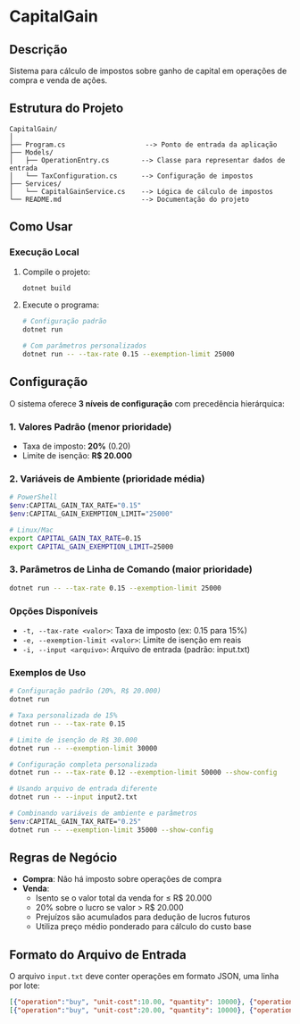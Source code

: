 # CapitalGain

## Descrição
Sistema para cálculo de impostos sobre ganho de capital em operações de compra e venda de ações.

## Estrutura do Projeto
```
CapitalGain/
│
├── Program.cs                    --> Ponto de entrada da aplicação
├── Models/
│   ├── OperationEntry.cs        --> Classe para representar dados de entrada
│   └── TaxConfiguration.cs      --> Configuração de impostos
├── Services/
│   └── CapitalGainService.cs    --> Lógica de cálculo de impostos
└── README.md                    --> Documentação do projeto
```

## Como Usar

### Execução Local

1. Compile o projeto:
   ```bash
   dotnet build
   ```

2. Execute o programa:
   ```bash
   # Configuração padrão
   dotnet run
   
   # Com parâmetros personalizados
   dotnet run -- --tax-rate 0.15 --exemption-limit 25000
   
   ```
## Configuração

O sistema oferece **3 níveis de configuração** com precedência hierárquica:

### 1. Valores Padrão (menor prioridade)
- Taxa de imposto: **20%** (0.20)
- Limite de isenção: **R$ 20.000**

### 2. Variáveis de Ambiente (prioridade média)
```bash
# PowerShell
$env:CAPITAL_GAIN_TAX_RATE="0.15"
$env:CAPITAL_GAIN_EXEMPTION_LIMIT="25000"

# Linux/Mac
export CAPITAL_GAIN_TAX_RATE=0.15
export CAPITAL_GAIN_EXEMPTION_LIMIT=25000
```

### 3. Parâmetros de Linha de Comando (maior prioridade)
```bash
dotnet run -- --tax-rate 0.15 --exemption-limit 25000
```

### Opções Disponíveis
- `-t, --tax-rate <valor>`: Taxa de imposto (ex: 0.15 para 15%)
- `-e, --exemption-limit <valor>`: Limite de isenção em reais
- `-i, --input <arquivo>`: Arquivo de entrada (padrão: input.txt)

### Exemplos de Uso

```bash
# Configuração padrão (20%, R$ 20.000)
dotnet run

# Taxa personalizada de 15%
dotnet run -- --tax-rate 0.15

# Limite de isenção de R$ 30.000
dotnet run -- --exemption-limit 30000

# Configuração completa personalizada
dotnet run -- --tax-rate 0.12 --exemption-limit 50000 --show-config

# Usando arquivo de entrada diferente
dotnet run -- --input input2.txt

# Combinando variáveis de ambiente e parâmetros
$env:CAPITAL_GAIN_TAX_RATE="0.25"
dotnet run -- --exemption-limit 35000 --show-config
```

## Regras de Negócio

- **Compra**: Não há imposto sobre operações de compra
- **Venda**: 
  - Isento se o valor total da venda for ≤ R$ 20.000
  - 20% sobre o lucro se valor > R$ 20.000
  - Prejuízos são acumulados para dedução de lucros futuros
  - Utiliza preço médio ponderado para cálculo do custo base

## Formato do Arquivo de Entrada

O arquivo `input.txt` deve conter operações em formato JSON, uma linha por lote:

```json
[{"operation":"buy", "unit-cost":10.00, "quantity": 10000}, {"operation":"sell", "unit-cost":20.00, "quantity": 5000}]
[{"operation":"buy", "unit-cost":20.00, "quantity": 10000}, {"operation":"sell", "unit-cost":10.00, "quantity": 5000}]
```